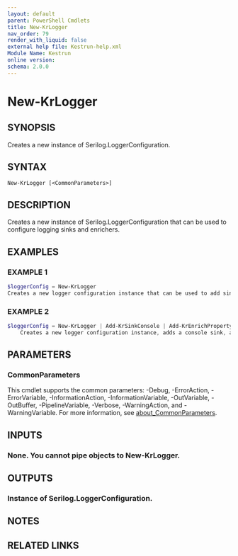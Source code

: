 ```yaml
---
layout: default
parent: PowerShell Cmdlets
title: New-KrLogger
nav_order: 79
render_with_liquid: false
external help file: Kestrun-help.xml
Module Name: Kestrun
online version:
schema: 2.0.0
---
```


# New-KrLogger

## SYNOPSIS
Creates a new instance of Serilog.LoggerConfiguration.

## SYNTAX

```
New-KrLogger [<CommonParameters>]
```

## DESCRIPTION
Creates a new instance of Serilog.LoggerConfiguration that can be used to configure logging sinks and enrichers.

## EXAMPLES

### EXAMPLE 1
```powershell
$loggerConfig = New-KrLogger
Creates a new logger configuration instance that can be used to add sinks and enrichers.
```

### EXAMPLE 2
```powershell
$loggerConfig = New-KrLogger | Add-KrSinkConsole | Add-KrEnrichProperty -Name 'ScriptName' -Value 'Test'
    Creates a new logger configuration instance, adds a console sink, and enriches logs with a property.
```

## PARAMETERS

### CommonParameters
This cmdlet supports the common parameters: -Debug, -ErrorAction, -ErrorVariable, -InformationAction, -InformationVariable, -OutVariable, -OutBuffer, -PipelineVariable, -Verbose, -WarningAction, and -WarningVariable. For more information, see [about_CommonParameters](http://go.microsoft.com/fwlink/?LinkID=113216).

## INPUTS

### None. You cannot pipe objects to New-KrLogger.
## OUTPUTS

### Instance of Serilog.LoggerConfiguration.
## NOTES

## RELATED LINKS
